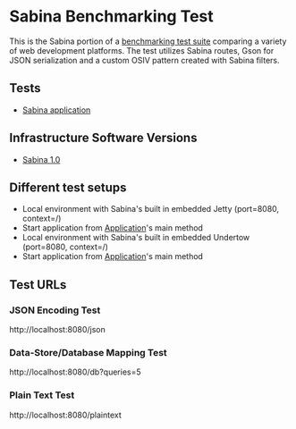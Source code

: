 
# Sabina Benchmarking Test

This is the Sabina portion of a [benchmarking test suite](../) comparing a variety of web
development platforms. The test utilizes Sabina routes, Gson for JSON serialization and a custom
OSIV pattern created with Sabina filters.


## Tests

* [Sabina application](/src/main/java/sabina/benchmark/Application.java)


## Infrastructure Software Versions

* [Sabina 1.0](http://there4.co/)


## Different test setups

* Local environment with Sabina's built in embedded Jetty (port=8080, context=/)
 * Start application from [Application](/src/main/java/sabina/benchmark/Application.java)'s main method
* Local environment with Sabina's built in embedded Undertow (port=8080, context=/)
 * Start application from [Application](/src/main/java/sabina/benchmark/Application.java)'s main method


## Test URLs

### JSON Encoding Test

http://localhost:8080/json

### Data-Store/Database Mapping Test

http://localhost:8080/db?queries=5

### Plain Text Test

http://localhost:8080/plaintext

